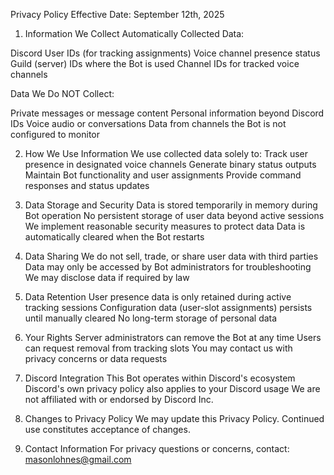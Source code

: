 Privacy Policy
Effective Date: September 12th, 2025

1. Information We Collect
Automatically Collected Data:

Discord User IDs (for tracking assignments)
Voice channel presence status
Guild (server) IDs where the Bot is used
Channel IDs for tracked voice channels

Data We Do NOT Collect:

Private messages or message content
Personal information beyond Discord IDs
Voice audio or conversations
Data from channels the Bot is not configured to monitor

2. How We Use Information
We use collected data solely to:
Track user presence in designated voice channels
Generate binary status outputs
Maintain Bot functionality and user assignments
Provide command responses and status updates

3. Data Storage and Security
Data is stored temporarily in memory during Bot operation
No persistent storage of user data beyond active sessions
We implement reasonable security measures to protect data
Data is automatically cleared when the Bot restarts

4. Data Sharing
We do not sell, trade, or share user data with third parties
Data may only be accessed by Bot administrators for troubleshooting
We may disclose data if required by law

5. Data Retention
User presence data is only retained during active tracking sessions
Configuration data (user-slot assignments) persists until manually cleared
No long-term storage of personal data

6. Your Rights
Server administrators can remove the Bot at any time
Users can request removal from tracking slots
You may contact us with privacy concerns or data requests

7. Discord Integration
This Bot operates within Discord's ecosystem
Discord's own privacy policy also applies to your Discord usage
We are not affiliated with or endorsed by Discord Inc.

8. Changes to Privacy Policy
We may update this Privacy Policy. Continued use constitutes acceptance of changes.

9. Contact Information
For privacy questions or concerns, contact: masonlohnes@gmail.com
